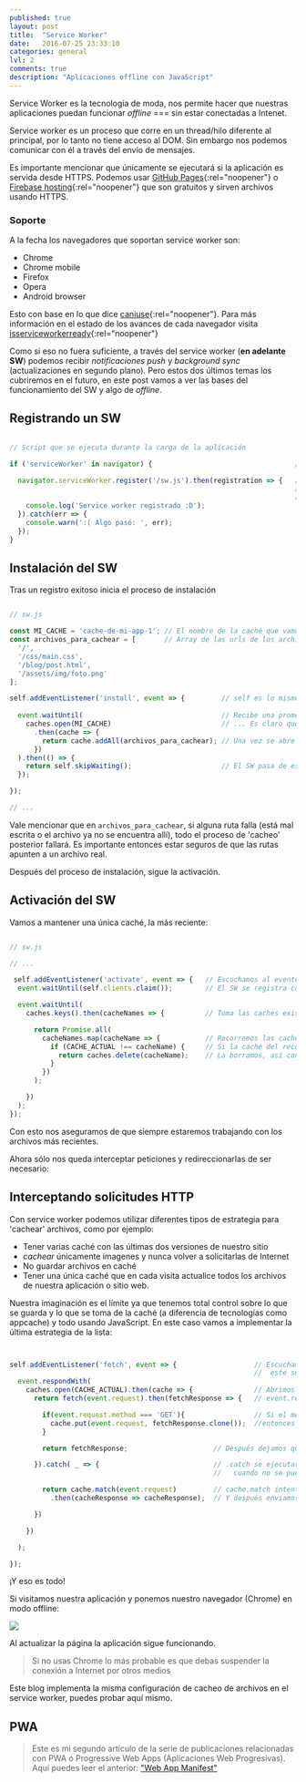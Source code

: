 ```yaml
---
published: true
layout: post
title:  "Service Worker"
date:   2016-07-25 23:33:10
categories: general
lvl: 2
comments: true
description: "Aplicaciones offline con JavaScript"
---
```


Service Worker es la tecnología de moda, nos permite hacer que nuestras aplicaciones puedan funcionar _offline_ === sin estar conectadas a Intenet.

Service worker es un proceso que corre en un thread/hilo diferente al principal, por lo tanto no tiene acceso al DOM. Sin embargo nos podemos comunicar con él a través del envío de mensajes.

Es importante mencionar que únicamente se ejecutará si la aplicación es servida desde HTTPS. Podemos usar [GitHub Pages](https://pages.github.com/){:rel="noopener"} o [Firebase hosting](https://firebase.google.com/docs/hosting/){:rel="noopener"} que son gratuitos y sirven archivos usando HTTPS. 

### Soporte

A la fecha los navegadores que soportan service worker son:

- Chrome
- Chrome mobile
- Firefox
- Opera 
- Android browser

Esto con base en lo que dice [caniuse](http://caniuse.com/#search=service%20worker){:rel="noopener"}. Para más información en el estado de los avances de cada navegador visita [isserviceworkerready](https://jakearchibald.github.io/isserviceworkerready/){:rel="noopener"}



Como si eso no fuera suficiente, a través del service worker (**en adelante SW**) podemos recibir _notificaciones push_ y _background sync_ (actualizaciones en segundo plano). Pero estos dos últimos temas los cubriremos en el futuro, en este post vamos a ver las bases del funcionamiento del SW y algo de _offline_.


## Registrando un SW

```js

// Script que se ejecuta durante la carga de la aplicación

if ('serviceWorker' in navigator) {                                   // Primero validamos que el navegador soporte SW

  navigator.serviceWorker.register('/sw.js').then(registration => {   // A continuación invocamos el método register indicando la ruta del archivo del SW
                                                                      // Debe estar al mismo nivel de index.html,
                                                                      //   en la raíz de nuestra app para que tenga acceso a todos los archivos
    console.log('Service worker registrado :D');
  }).catch(err => {
    console.warn(':( Algo pasó: ', err);
  });
}
```

## Instalación del SW

Tras un registro exitoso inicia el proceso de instalación

```js

// sw.js

const MI_CACHE = 'cache-de-mi-app-1'; // El nombre de la caché que vamos a usar. 
const archivos_para_cachear = [       // Array de las urls de los archivos que quiero guardar en caché
  '/',                                
  '/css/main.css',                                        
  '/blog/post.html',                  
  '/assets/img/foto.png'
];

self.addEventListener('install', event => {         // self es lo mismo que 'this'
  
  event.waitUntil(                                  // Recibe una promesa y actúa dependiendo de su resolución
    caches.open(MI_CACHE)                           // ... Es claro qué hace
      .then(cache => {
        return cache.addAll(archivos_para_cachear); // Una vez se abre la caché se agregan a ella todos los archivos especificados
      })
  ).then(() => {
    return self.skipWaiting();                      // El SW pasa de estado 'instalando' a 'activado'
  });

});

// ...

```

Vale mencionar que en `archivos_para_cachear`, si alguna ruta falla (está mal escrita o el archivo ya no se encuentra allí), todo el proceso de 'cacheo' posterior fallará. Es importante entonces estar seguros de que las rutas apunten a un archivo real.

Después del proceso de instalación, sigue la activación.


## Activación del SW

Vamos a mantener una única caché, la más reciente:

```js

// sw.js

// ...

 self.addEventListener('activate', event => {   // Escuchamos al evento 'activate'
  event.waitUntil(self.clients.claim());        // El SW se registra como el worker activo para el cliente actual 

  event.waitUntil(
    caches.keys().then(cacheNames => {          // Toma las caches existentes

      return Promise.all(
        cacheNames.map(cacheName => {           // Recorremos las caches exitentes
          if (CACHE_ACTUAL !== cacheName) {     // Si la caché del recorrido no es la caché actual...  
            return caches.delete(cacheName);    // La borramos, así conservamos únicamente la más reciente
          }
        })
      );

    })
  );
});

```

Con esto nos aseguramos de que siempre estaremos trabajando con los archivos más recientes.

Ahora sólo nos queda interceptar peticiones y redireccionarlas de ser necesario:


## Interceptando solicitudes HTTP

Con service worker podemos utilizar diferentes tipos de estrategia para 'cachear' archivos, como por ejemplo:

 - Tener varias caché con las últimas dos versiones de nuestro sitio
 - _cachear_ únicamente imagenes y nunca volver a solicitarlas de Internet
 - No guardar archivos en caché
 - Tener una única caché que en cada visita actualice todos los archivos de nuestra aplicación o sitio web.
 
 Nuestra imaginación es el límite ya que tenemos total control sobre lo que se guarda y lo que se toma de la caché (a diferencia de tecnologías como appcache) y todo usando JavaScript. En este caso vamos a implementar la última estrategia de la lista:


```js


self.addEventListener('fetch', event => {                   // Escuchamos al evento 'fetch',
                                                            //  este se ejecuta siempre que se hace una solicitud HTTP (se pide o envía algo por Internet)
  event.respondWith(
    caches.open(CACHE_ACTUAL).then(cache => {               // Abrimos la caché (en este momento ya contiene los archivos que decidimos cachear)
      return fetch(event.request).then(fetchResponse => {   // event.request es la solicitud al recurso. Contiene la URL y el método utilizado

        if(event.request.method === 'GET'){                 // Si el método es GET, quiere decir que estamos intentando traer datos,   
          cache.put(event.request, fetchResponse.clone());  //entonces interceptamos la respuesta y la agregamos a CACHE_ACTUAL
        }

        return fetchResponse;                     // Después dejamos que la solicitud siga su curso

      }).catch( _ => {                            // .catch se ejecutará cuando no se pueda hacer un 'fetch', en otras palabras,
                                                  //   cuando no se pueda completar una solicitud HTTP a Internet (offline)

        return cache.match(event.request)         // cache.match intenterá encontrar un archivo que cumpla con las características del recurso solicitado
          .then(cacheResponse => cacheResponse);  // Y después enviamos ese archivo encontrado en caché como respuesta.

      })

    })

  );

});

```

¡Y eso es todo!

Si visitamos nuestra aplicación y ponemos nuestro navegador (Chrome) en modo offline:

![](https://cloud.githubusercontent.com/assets/7959823/17126063/30bda3a6-52bf-11e6-881c-52964d4ab49c.png)

Al actualizar la página la aplicación sigue funcionando.

> Si no usas Chrome lo más probable es que debas suspender la conexión a Internet por otros medios

Este blog implementa la misma configuración de cacheo de archivos en el service worker, puedes probar aquí mismo.



## PWA

> Este es mi segundo artículo de la serie de publicaciones relacionadas con PWA o Progressive Web Apps (Aplicaciones Web Progresivas).
Aquí puedes leer el anterior: ["Web App Manifest"](/general/Web-app-manifest.html)


